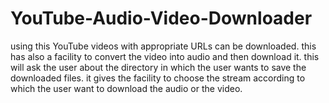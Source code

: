 # YouTube-Audio-Video-Downloader

using this YouTube videos with appropriate URLs can be downloaded. this has also a facility to convert the video into audio and then download it. this will ask the user about the directory in which the user wants to save the downloaded files. it gives the facility to choose the stream according to which the user want to download the audio or the video.


